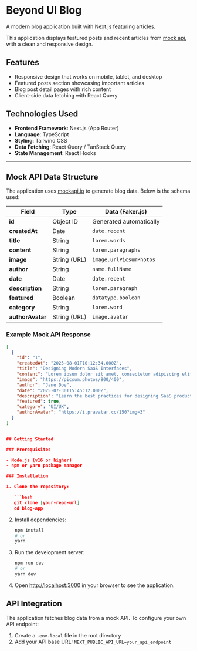 # Beyond UI Blog

A modern blog application built with Next.js featuring articles.

This application displays featured posts and recent articles from [mock api](https://mockapi.io/), with a clean and responsive design.

## Features

- Responsive design that works on mobile, tablet, and desktop
- Featured posts section showcasing important articles
- Blog post detail pages with rich content
- Client-side data fetching with React Query

## Technologies Used

- **Frontend Framework**: Next.js (App Router)
- **Language**: TypeScript
- **Styling**: Tailwind CSS
- **Data Fetching**: React Query / TanStack Query
- **State Management**: React Hooks

---

## Mock API Data Structure

The application uses [mockapi.io](https://mockapi.io/) to generate blog data. Below is the schema used:

| Field           | Type          | Data (Faker.js)          |
|-----------------|--------------|--------------------------|
| **id**          | Object ID    | Generated automatically   |
| **createdAt**   | Date         | `date.recent`             |
| **title**       | String       | `lorem.words`             |
| **content**     | String       | `lorem.paragraphs`        |
| **image**       | String (URL) | `image.urlPicsumPhotos`   |
| **author**      | String       | `name.fullName`           |
| **date**        | Date         | `date.recent`             |
| **description** | String       | `lorem.paragraph`         |
| **featured**    | Boolean      | `datatype.boolean`        |
| **category**    | String       | `lorem.word`              |
| **authorAvatar**| String (URL) | `image.avatar`            |

### Example Mock API Response

```json
[
  {
    "id": "1",
    "createdAt": "2025-08-01T10:12:34.000Z",
    "title": "Designing Modern SaaS Interfaces",
    "content": "Lorem ipsum dolor sit amet, consectetur adipiscing elit...",
    "image": "https://picsum.photos/800/400",
    "author": "Jane Doe",
    "date": "2025-07-30T15:45:12.000Z",
    "description": "Learn the best practices for designing SaaS products.",
    "featured": true,
    "category": "UI/UX",
    "authorAvatar": "https://i.pravatar.cc/150?img=3"
  }
]


## Getting Started

### Prerequisites

- Node.js (v16 or higher)
- npm or yarn package manager

### Installation

1. Clone the repository:

   ```bash
   git clone [your-repo-url]
   cd blog-app
   ```

2. Install dependencies:

   ```bash
   npm install
   # or
   yarn
   ```

3. Run the development server:

   ```bash
   npm run dev
   # or
   yarn dev
   ```

4. Open [http://localhost:3000](http://localhost:3000) in your browser to see the application.
## API Integration

The application fetches blog data from a mock API. To configure your own API endpoint:

1. Create a `.env.local` file in the root directory
2. Add your API base URL: `NEXT_PUBLIC_API_URL=your_api_endpoint`